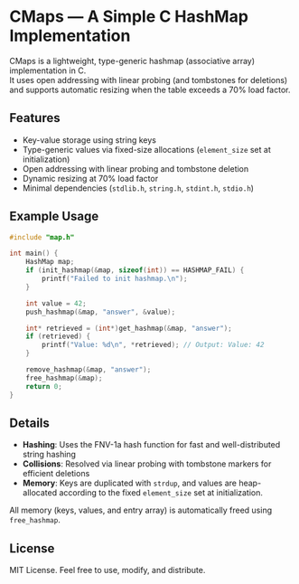 # CMaps — A Simple C HashMap Implementation

CMaps is a lightweight, type-generic hashmap (associative array) implementation in C.  
It uses open addressing with linear probing (and tombstones for deletions) and supports automatic resizing when the table exceeds a 70% load factor.

## Features

- Key-value storage using string keys
- Type-generic values via fixed-size allocations (`element_size` set at initialization)
- Open addressing with linear probing and tombstone deletion
- Dynamic resizing at 70% load factor
- Minimal dependencies (`stdlib.h`, `string.h`, `stdint.h`, `stdio.h`)

## Example Usage

```c
#include "map.h"

int main() {
    HashMap map;
    if (init_hashmap(&map, sizeof(int)) == HASHMAP_FAIL) {
        printf("Failed to init hashmap.\n");
    }

    int value = 42;
    push_hashmap(&map, "answer", &value);

    int* retrieved = (int*)get_hashmap(&map, "answer");
    if (retrieved) {
        printf("Value: %d\n", *retrieved); // Output: Value: 42
    }

    remove_hashmap(&map, "answer");
    free_hashmap(&map);
    return 0;
}
```
## Details

- **Hashing**: Uses the FNV-1a hash function for fast and well-distributed string hashing  
- **Collisions**: Resolved via linear probing with tombstone markers for efficient deletions  
- **Memory**: Keys are duplicated with `strdup`, and values are heap-allocated according to the fixed `element_size` set at initialization. 

All memory (keys, values, and entry array) is automatically freed using `free_hashmap`.  


## License
MIT License. Feel free to use, modify, and distribute.
